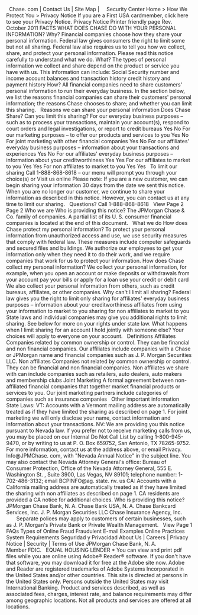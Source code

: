   Chase. com | Contact Us | Site Map |     Security Center Home > How We Protect You > Privacy Notice If you are a First USA cardmember, click here to see your Privacy Notice. Privacy Notice Printer friendly page Rev. October 2011 FACTS WHAT DOES CHASE DO WITH YOUR PERSONAL INFORMATION? Why? Financial companies choose how they share your personal information. Federal law gives consumers the right to limit some but not all sharing. Federal law also requires us to tell you how we collect, share, and protect your personal information. Please read this notice carefully to understand what we do. What? The types of personal information we collect and share depend on the product or service you have with us. This information can include: Social Security number and income account balances and transaction history credit history and payment history How? All financial companies need to share customers' personal information to run their everyday business. In the section below, we list the reasons financial companies can share their customers' personal information; the reasons Chase chooses to share; and whether you can limit this sharing.   Reasons we can share your personal information Does Chase Share? Can you limit this sharing? For our everyday business purposes – such as to process your transactions, maintain your account(s), respond to court orders and legal investigations, or report to credit bureaus Yes No For our marketing purposes – to offer our products and services to you Yes No For joint marketing with other financial companies Yes No For our affiliates' everyday business purposes – information about your transactions and experiences Yes No For our affiliates' everyday business purposes – information about your creditworthiness Yes Yes For our affiliates to market to you Yes Yes For non affiliates to market to you Yes Yes   To limit our sharing Call 1-888-868-8618 – our menu will prompt you through your choice(s) or Visit us online Please note: If you are a new customer, we can begin sharing your information 30 days from the date we sent this notice. When you are no longer our customer, we continue to share your information as described in this notice. However, you can contact us at any time to limit our sharing.   Questions? Call 1-888-868-8618   View Page 2   Page 2 Who we are Who is providing this notice? The JPMorgan Chase & Co. family of companies. A partial list of its U. S. consumer financial companies is located at the end of this document.   What we do How does Chase protect my personal information? To protect your personal information from unauthorized access and use, we use security measures that comply with federal law. These measures include computer safeguards and secured files and buildings. We authorize our employees to get your information only when they need it to do their work, and we require companies that work for us to protect your information. How does Chase collect my personal information? We collect your personal information, for example, when you open an account or make deposits or withdrawals from your account pay your bills or apply for a loan use your credit or debit card We also collect your personal information from others, such as credit bureaus, affiliates, or other companies. Why can't I limit all sharing? Federal law gives you the right to limit only sharing for affiliates' everyday business purposes – information about your creditworthiness affiliates from using your information to market to you sharing for non affiliates to market to you State laws and individual companies may give you additional rights to limit sharing. See below for more on your rights under state law. What happens when I limit sharing for an account I hold jointly with someone else? Your choices will apply to everyone on your account.   Definitions Affiliates Companies related by common ownership or control. They can be financial and non financial companies. Our affiliates include companies with a Chase or JPMorgan name and financial companies such as J. P. Morgan Securities LLC. Non affiliates Companies not related by common ownership or control. They can be financial and non financial companies. Non affiliates we share with can include companies such as retailers, auto dealers, auto makers and membership clubs Joint Marketing A formal agreement between non-affiliated financial companies that together market financial products or services to you. Our joint marketing partners include categories of companies such as insurance companies   Other important information State Laws: VT: Accounts with a Vermont mailing address are automatically treated as if they have limited the sharing as described on page 1. For joint marketing we will only disclose your name, contact information and information about your transactions. NV: We are providing you this notice pursuant to Nevada law. If you prefer not to receive marketing calls from us, you may be placed on our Internal Do Not Call List by calling 1-800-945-9470, or by writing to us at P. O. Box 659752, San Antonio, TX 78265-9752. For more information, contact us at the address above, or email Privacy. Info@JPMChase. com, with "Nevada Annual Notice" in the subject line. You may also contact the Nevada Attorney General's office: Bureau of Consumer Protection, Office of the Nevada Attorney General, 555 E. Washington St. , Suite 3900, Las Vegas, NV 89101; telephone number: 1-702-486-3132; email BCPINFO@ag. state. nv. us CA: Accounts with a California mailing address are automatically treated as if they have limited the sharing with non affiliates as described on page 1. CA residents are provided a CA notice for additional choices. Who is providing this notice? JPMorgan Chase Bank, N. A. Chase Bank USA, N. A. Chase Bankcard Services, Inc. J. P. Morgan Securities LLC Chase Insurance Agency, Inc.              Separate polices may apply to customers of certain businesses, such as J. P. Morgan's Private Bank or Private Wealth Management.   View Page 1 FAQs Types of Online Fraud Fraudulent E-mail Examples Online Practices System Requirements Seguridad y Privacidad About Us | Careers | Privacy Notice | Security | Terms of Use JPMorgan Chase Bank, N. A. Member FDIC.   EQUAL HOUSING LENDER \* You can view and print pdf files while you are online using Adobe® Reader® software. If you don't have that software, you may download it for free at the Adobe site now. Adobe and Reader are registered trademarks of Adobe Systems Incorporated in the United States and/or other countries. This site is directed at persons in the United States only. Persons outside the United States may visit International Banking. Product and services described, as well as associated fees, charges, interest rate, and balance requirements may differ among geographic locations. Not all products and services are offered at all locations.